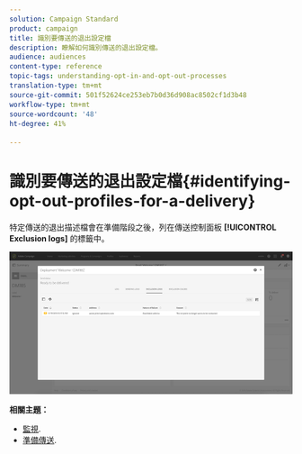 ```yaml
---
solution: Campaign Standard
product: campaign
title: 識別要傳送的退出設定檔
description: 瞭解如何識別傳送的退出設定檔。
audience: audiences
content-type: reference
topic-tags: understanding-opt-in-and-opt-out-processes
translation-type: tm+mt
source-git-commit: 501f52624ce253eb7b0d36d908ac8502cf1d3b48
workflow-type: tm+mt
source-wordcount: '48'
ht-degree: 41%

---
```



# 識別要傳送的退出設定檔{#identifying-opt-out-profiles-for-a-delivery}

特定傳送的退出描述檔會在準備階段之後，列在傳送控制面板 **[!UICONTROL Exclusion logs]** 的標籤中。

![](assets/exclusion_blocklisting.png)

**相關主題：**

* [監視](../../sending/using/monitoring-a-delivery.md#exclusion-logs).
* [準備傳送](../../sending/using/preparing-the-send.md).

